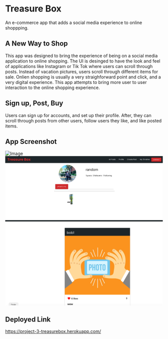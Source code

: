 # Treasure Box
An e-commerce app that adds a social media experience to online shoppping.

## A New Way to Shop
This app was designed to bring the experience of being on a social media application to online shopping.
The UI is desinged to have the look and feel of applications like Instagram or Tik  Tok where users  can scroll through posts.
Instead of vacation pictures, users scroll through different items for sale. 
Onlien shopping is usually a very straighforward point and click, and a very digital experience. This app attempts to bring more user to user interaction to the online shopping experience.

## Sign up, Post, Buy
Users can sign up for accounts, and set up their profile.
After, they can scroll through posts from other users, follow users they like, and like posted items.

## App Screenshot
![Image](screenshot1.png)
![Image](screenshot2.png)
![Image](screenshot3.png)


## Deployed Link
https://project-3-treasurebox.herokuapp.com/
